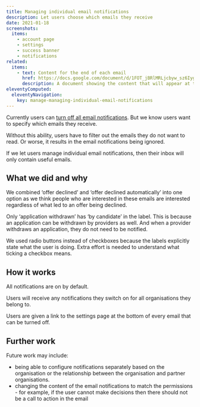 ```yaml
---
title: Managing individual email notifications
description: Let users choose which emails they receive
date: 2021-01-18
screenshots:
  items:
    - account page
    - settings
    - success banner
    - notifications
related:
  items:
    - text: Content for the end of each email
      href: https://docs.google.com/document/d/1FOT_jBRlMRLjcbyw_sz6IygwCNZkaBp__oRBRBEkn-Y/edit#heading=h.7yben527pu0m
      description: A document showing the content that will appear at the bottom of each email notification
eleventyComputed:
  eleventyNavigation:
    key: manage-managing-individual-email-notifications
---
```


Currently users can [turn off all email notifications](/manage-teacher-training-applications/turn-email-notifications-on-off/). But we know users want to specify which emails they receive.

Without this ability, users have to filter out the emails they do not want to read. Or worse, it results in the email notifications being ignored.

If we let users manage individual email notifications, then their inbox will only contain useful emails.

## What we did and why

We combined ‘offer declined’ and ‘offer declined automatically’ into one option as we think people who are interested in these emails are interested regardless of what led to an offer being declined.

Only ‘application withdrawn’ has ‘by candidate’ in the label. This is because an application can be withdrawn by providers as well. And when a provider withdraws an application, they do not need to be notified.

We used radio buttons instead of checkboxes because the labels explicitly state what the user is doing. Extra effort is needed to understand what ticking a checkbox means.

## How it works

All notifications are on by default.

Users will receive any notifications they switch on for all organisations they belong to.

Users are given a link to the settings page at the bottom of every email that can be turned off.

## Further work

Future work may include:

- being able to configure notifications separately based on the organisation or the relationship between the organisation and partner organisations.
- changing the content of the email notifications to match the permissions - for example, if the user cannot make decisions then there should not be a call to action in the email
